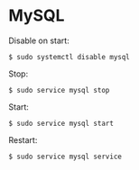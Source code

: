 # MySQL

Disable on start:
```
$ sudo systemctl disable mysql
```

Stop:
```
$ sudo service mysql stop
```

Start:
```
$ sudo service mysql start
```

Restart:
```
$ sudo service mysql service
```
